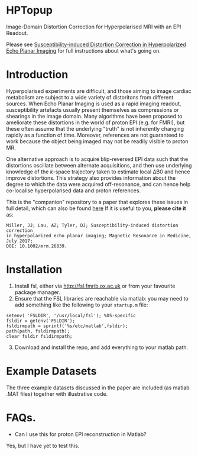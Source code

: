 # HPTopup
Image-Domain Distortion Correction for Hyperpolarised MRI with an EPI Readout. 

Please see [Susceptibility-induced Distortion Correction in Hyperpolarized Echo Planar Imaging](http://onlinelibrary.wiley.com/doi/10.1002/mrm.26839/pdf) for full instructions about what's going on. 


Introduction 
============
Hyperpolarised experiments are difficult, and those aiming to image cardiac metabolism are subject to a wide variety of distoritons from different sources. When Echo Planar Imaging is used as a rapid imaging readout, susceptibility artefacts usually present themselves as compressions or shearings in the image domain. Many algorithms have been proposed to ameliorate these distortions in the world of proton EPI (e.g. for FMRI), but these often assume that the underlying "truth" is not inherently changing rapidly as a function of time. Moreover, references are not guaranteed to work because the object being imaged may not be readily visible to proton MR.

One alternative approach is to acquire blip-reversed EPI data such that the distortions oscillate between alternate acquisitions, and then use underlying knowledge of the _k_-space trajectory taken to estimate local ∆B0 and hence improve distortions. This strategy also provides information about the degree to which the data were acquired off-resonance, and can hence help co-localise hyperpolarised data and proton references. 

This is the "companion" repository to a paper that explores these issues in full detail, which can also be found [here](Publication-miller-lau-tyler-HPTopup-mrm26839.pdf) If it is useful to you, **please cite it** as: 

```
Miller, JJ; Lau, AZ; Tyler, DJ; Susceptibility-induced distortion correction
in hyperpolarized echo planar imaging; Magnetic Resonance in Medicine, July 2017; 
DOI: 10.1002/mrm.26839. 
```

Installation
============

1. Install fsl, either via http://fsl.fmrib.ox.ac.uk or from your favourite package manager. 
2. Ensure that the FSL libraries are reachable via matlab: you may need to add something like the following to your `startup.m` file: 
```
setenv( 'FSLDIR', '/usr/local/fsl'); %OS-specific
fsldir = getenv('FSLDIR');
fsldirmpath = sprintf('%s/etc/matlab',fsldir);
path(path, fsldirmpath);
clear fsldir fsldirmpath;
```
3. Download and install the repo, and add everything to your matlab path. 


Example Datasets 
============

The three example datasets discussed in the paper are included (as matlab .MAT files) together with illustrative code.

FAQs. 
============
* Can I use this for proton EPI reconstruction in Matlab? 

Yes, but I have yet to test this. 
